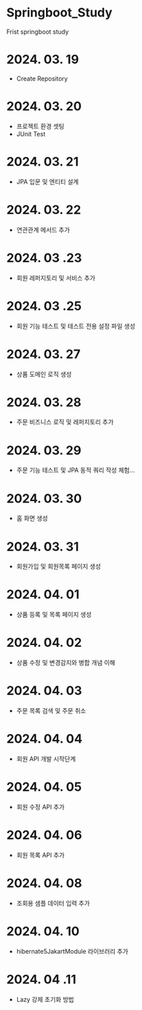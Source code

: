 # Springboot_Study
Frist springboot study

# 2024. 03. 19 
- Create Repository

# 2024. 03. 20
- 프로젝트 환경 셋팅
- JUnit Test

# 2024. 03. 21
- JPA 입문 및 엔티티 설계

# 2024. 03. 22
- 연관관계 메서드 추가

# 2024. 03 .23
- 회원 레퍼지토리 및 서비스 추가

# 2024. 03 .25
- 회원 기능 테스트 및 테스트 전용 설정 파일 생성

# 2024. 03. 27
- 상품 도메인 로직 생성

# 2024. 03. 28
- 주문 비즈니스 로직 및 레퍼지토리 추가

# 2024. 03. 29
- 주문 기능 테스트 및 JPA 동적 쿼리 작성 체험...

# 2024. 03. 30
- 홈 화면 생성

# 2024. 03. 31
- 회원가입 및 회원목록 페이지 생성

# 2024. 04. 01
- 상품 등록 및 목록 페이지 생성

# 2024. 04. 02
- 상품 수정 및 변경감지와 병합 개념 이해

# 2024. 04. 03
- 주문 목록 검색 및 주문 취소

# 2024. 04. 04
- 회원 API 개발 시작단계

# 2024. 04. 05
- 회원 수정 API 추가

# 2024. 04. 06
- 회원 목록 API 추가

# 2024. 04. 08
- 조회용 샘플 데이터 입력 추가

# 2024. 04. 10
- hibernate5JakartModule 라이브러리 추가

# 2024. 04 .11
- Lazy 강제 초기화 방법
